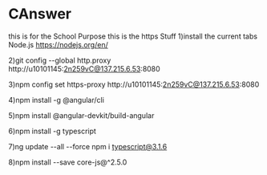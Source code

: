 # CAnswer
this is for the School Purpose
this is the https Stuff
1)install the current tabs Node.js
  https://nodejs.org/en/ 

2)git config --global http.proxy http://u10101145:2n259vC@137.215.6.53:8080

3)npm config set https-proxy http://u10101145:2n259vC@137.215.6.53:8080

4)npm install -g @angular/cli

5)npm install @angular-devkit/build-angular

6)npm install -g typescript

7)ng update --all --force
npm i typescript@3.1.6

8)npm install --save core-js@^2.5.0
